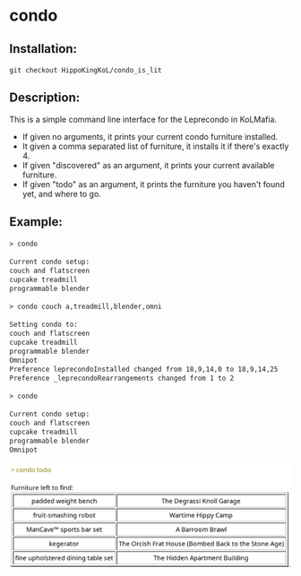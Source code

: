 # condo

## Installation:

```
git checkout HippoKingKoL/condo_is_lit
```

## Description:
This is a simple command line interface for the Leprecondo in KoLMafia.
- If given no arguments, it prints your current condo furniture installed.
- It given a comma separated list of furniture, it installs it if there's exactly 4.
- If given "discovered" as an argument, it prints your current available furniture.
- If given "todo" as an argument, it prints the furniture you haven't found yet, and where to go.

## Example:
```
> condo

Current condo setup:
couch and flatscreen
cupcake treadmill
programmable blender

> condo couch a,treadmill,blender,omni

Setting condo to:
couch and flatscreen
cupcake treadmill
programmable blender
Omnipot
Preference leprecondoInstalled changed from 18,9,14,0 to 18,9,14,25
Preference _leprecondoRearrangements changed from 1 to 2

> condo

Current condo setup:
couch and flatscreen
cupcake treadmill
programmable blender
Omnipot
```

![ToDo](/todo.PNG)


